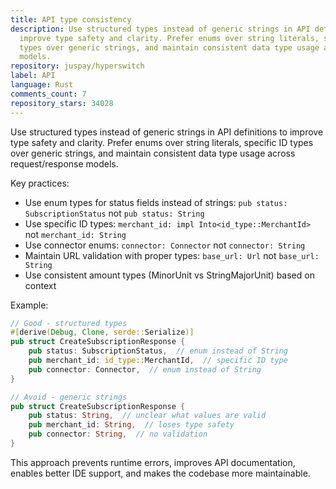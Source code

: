 ```yaml
---
title: API type consistency
description: Use structured types instead of generic strings in API definitions to
  improve type safety and clarity. Prefer enums over string literals, specific ID
  types over generic strings, and maintain consistent data type usage across request/response
  models.
repository: juspay/hyperswitch
label: API
language: Rust
comments_count: 7
repository_stars: 34028
---
```


Use structured types instead of generic strings in API definitions to improve type safety and clarity. Prefer enums over string literals, specific ID types over generic strings, and maintain consistent data type usage across request/response models.

Key practices:
- Use enum types for status fields instead of strings: `pub status: SubscriptionStatus` not `pub status: String`
- Use specific ID types: `merchant_id: impl Into<id_type::MerchantId>` not `merchant_id: String`
- Use connector enums: `connector: Connector` not `connector: String`
- Maintain URL validation with proper types: `base_url: Url` not `base_url: String`
- Use consistent amount types (MinorUnit vs StringMajorUnit) based on context

Example:
```rust
// Good - structured types
#[derive(Debug, Clone, serde::Serialize)]
pub struct CreateSubscriptionResponse {
    pub status: SubscriptionStatus,  // enum instead of String
    pub merchant_id: id_type::MerchantId,  // specific ID type
    pub connector: Connector,  // enum instead of String
}

// Avoid - generic strings
pub struct CreateSubscriptionResponse {
    pub status: String,  // unclear what values are valid
    pub merchant_id: String,  // loses type safety
    pub connector: String,  // no validation
}
```

This approach prevents runtime errors, improves API documentation, enables better IDE support, and makes the codebase more maintainable.